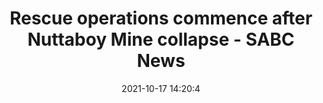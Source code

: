 ---
"title": "Rescue operations commence after Nuttaboy Mine collapse - SABC News"
"date": "2021-10-17 14:20:4"
"feed_name": "GOOGLENEWSMINING"
"feed_website": "https://news.google.com/search?q=mining%2Bincident&hl=en-US&gl=US&ceid=US:en"
"feed_rss": "https://news.google.com/rss/search?q=mining%2Bincident&hl=en-US&gl=US&ceid=US:en"
"link": "https://www.sabcnews.com/sabcnews/rescue-operations-to-commence-after-nuttaboy-mine-collapse/"
"source": "{'href': 'https://www.sabcnews.com', 'title': 'SABC News'}"
"file": "_posts/2021-1-1-e94d566ce92308a25e962ff160e5eabcc1e1e3c9.md"
"accident": "0"
"drilling": "0"
"represented_by": "0"
"dead": "0"
"injured": "0"
"arrested": "0"
"place": "unknown place"
"where": "unknown site"
"causes": "unknown"
"place_uri": "unknown place"
---
